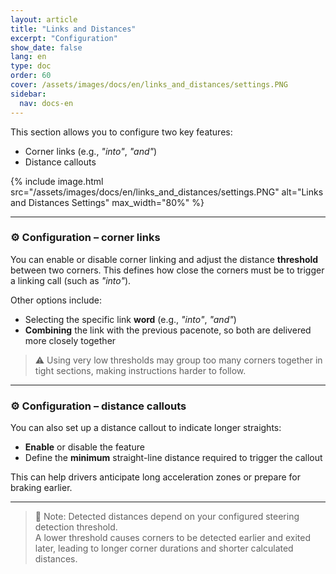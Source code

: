 ```yaml
---
layout: article
title: "Links and Distances"
excerpt: "Configuration"
show_date: false
lang: en
type: doc
order: 60
cover: /assets/images/docs/en/links_and_distances/settings.PNG
sidebar:
  nav: docs-en
---
```


This section allows you to configure two key features:

- Corner links (e.g., *"into"*, *"and"*)
- Distance callouts

{% include image.html
   src="/assets/images/docs/en/links_and_distances/settings.PNG"
   alt="Links and Distances Settings"
   max_width="80%" %}

---

### ⚙️ Configuration – corner links

You can enable or disable corner linking and adjust the distance **threshold** between two corners. This defines how close the corners must be to trigger a linking call (such as *"into"*).

Other options include:

- Selecting the specific link **word** (e.g., *"into"*, *"and"*)
- **Combining** the link with the previous pacenote, so both are delivered more closely together

> ⚠️ Using very low thresholds may group too many corners together in tight sections, making instructions harder to follow.

---

### ⚙️ Configuration – distance callouts

You can also set up a distance callout to indicate longer straights:

- **Enable** or disable the feature
- Define the **minimum** straight-line distance required to trigger the callout

This can help drivers anticipate long acceleration zones or prepare for braking earlier.

---

> 📌 Note: Detected distances depend on your configured steering detection threshold.  
> A lower threshold causes corners to be detected earlier and exited later, leading to longer corner durations and shorter calculated distances.

